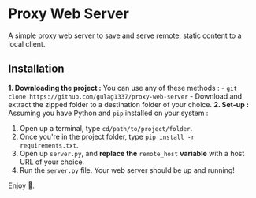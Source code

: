 # Proxy Web Server

A simple proxy web server to save and serve remote, static content to a local client.

## Installation
**1. Downloading the project :**
You can use any of these methods :
    - `git clone https://github.com/gulag1337/proxy-web-server`
    - Download and extract the zipped folder to a destination folder of your choice.
**2. Set-up :**
Assuming you have Python and `pip` installed on your system :
1) Open up a terminal, type `cd/path/to/project/folder`.
2) Once you're in the project folder, type `pip install -r requirements.txt`.
3)  Open up `server.py`, and **replace the** `remote_host` **variable** with a host URL of your choice.
4) Run the `server.py` file. Your web server should be up and running!

Enjoy 🤠.
